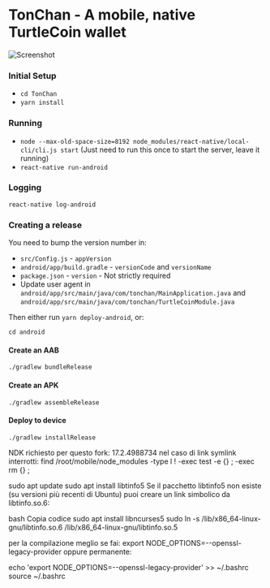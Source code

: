 # TonChan - A mobile, native TurtleCoin wallet

![Screenshot](https://i.imgur.com/F5LMYKl.png)

### Initial Setup

* `cd TonChan`
* `yarn install`

### Running

* `node --max-old-space-size=8192 node_modules/react-native/local-cli/cli.js start` (Just need to run this once to start the server, leave it running)
* `react-native run-android`

### Logging

`react-native log-android`

### Creating a release

You need to bump the version number in:

* `src/Config.js` - `appVersion`
* `android/app/build.gradle` - `versionCode` and `versionName`
* `package.json` - `version` - Not strictly required
* Update user agent in `android/app/src/main/java/com/tonchan/MainApplication.java` and `android/app/src/main/java/com/tonchan/TurtleCoinModule.java`

Then either run `yarn deploy-android`, or:

`cd android`

#### Create an AAB
`./gradlew bundleRelease`

#### Create an APK
`./gradlew assembleRelease`

#### Deploy to device
`./gradlew installRelease`



NDK richiesto per questo fork: 17.2.4988734
nel caso di link symlink interrotti: 
find /root/mobile/node_modules -type l ! -exec test -e {} \; -exec rm {} \;


sudo apt update
sudo apt install libtinfo5
Se il pacchetto libtinfo5 non esiste (su versioni più recenti di Ubuntu) puoi creare un link simbolico da libtinfo.so.6:

bash
Copia codice
sudo apt install libncurses5
sudo ln -s /lib/x86_64-linux-gnu/libtinfo.so.6 /lib/x86_64-linux-gnu/libtinfo.so.5

per la compilazione meglio se fai: export NODE_OPTIONS=--openssl-legacy-provider
oppure permanente: 

echo 'export NODE_OPTIONS=--openssl-legacy-provider' >> ~/.bashrc
source ~/.bashrc

